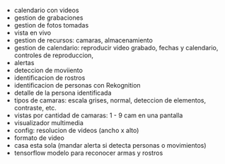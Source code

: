 - calendario con videos
- gestion de grabaciones
- gestion de fotos tomadas
- vista en vivo
- gestion de recursos: camaras, almacenamiento
- gestion de calendario: reproducir video grabado, fechas y calendario, controles de reproduccion,
- alertas
- deteccion de moviiento
- identificacion de rostros
- identificacion de personas con Rekognition
- detalle de la persona identificada
- tipos de camaras: escala grises, normal, deteccion de elementos, contraste, etc.
- vistas por cantidad de camaras: 1 - 9 cam en una pantalla
- visualizador multimedia
- config: resolucion de videos (ancho x alto)
- formato de video
- casa esta sola (mandar alerta si detecta personas o movimientos)
- tensorflow modelo para reconocer armas y rostros
